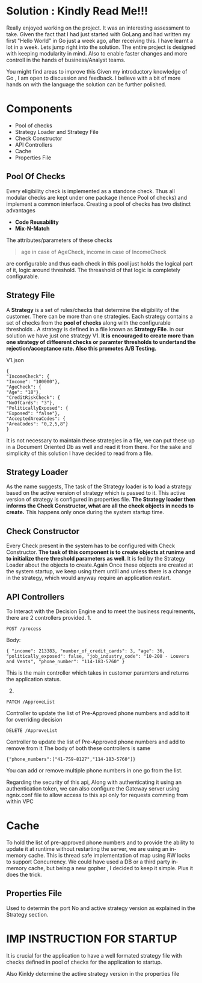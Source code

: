 # Solution : Kindly Read Me!!!

Really enjoyed working on the project. It was an interesting assessment to take. Given the fact that I had just started with GoLang and had written my first "Hello World" in Go just a week ago, after receiving this. I have learnt a lot in a week. Lets jump right into the solution. The entire project is designed with keeping modularity in mind. Also to enable faster changes and more controll in the hands of business/Analyst teams.


You might find areas to improve this Given my introductory knowledge of Go  , I am open to discussion and feedback. I believe with a  bit of more hands on with the language the solution can be further polished.

# Components

- Pool of checks
- Strategy Loader and Strategy File
- Check Constructor
- API Controllers
- Cache
- Properties File

## Pool Of Checks

Every eligibility check is implemented as a standone check. Thus all modular checks are kept under one package (hence Pool of checks) and implement a common interface. Creating a pool of checks has two distinct advantages

- **Code Reusability**
- **Mix-N-Match**

The attributes/parameters of these checks


> age in case of AgeCheck, income in case of IncomeCheck

are configurable and thus each check in this pool just holds the logical part of it, logic around threshold.  The threashold of that logic is completely configurable.

## Strategy File


A **Strategy** is a set of rules/checks that determine the eligibility of the customer. There can be more than one strategies. Each strategy contains a set of checks from the **pool of checks** along with the configurable thresholds . A strategy is defined in a file known as **Strategy File**.
in our solution we have just one strategy V1.
**It is encouraged to create more than one strategy of diffeerent checks or paramter thresholds to undertand the rejection/acceptance rate. Also this promotes A/B Testing.**

V1.json

    {
    "IncomeCheck": {
    "Income": "100000"},
    "AgeCheck": {
    "Age": "18"},
    "CreditRiskCheck": {
    "NoOfCards": "3"},
    "PoliticallyExposed": {
    "Exposed": "false"},
    "AcceptedAreaCodes": {
    "AreaCodes": "0,2,5,8"}
    }
It is not necessary to maintain these strategies in a file, we can put these up in a Document Oriented Db as well and read it from there. For the sake and simplicity of this solution I have decided to read from a file.

## Strategy Loader

As the name suggests, The task of the Strategy loader is to load a strategy based on the active version of strategy which is passed to it. This active version of strategy is configured in properties file. **The Strategy loader then informs the Check Constructor, what are all the check objects in needs to create.**
This happens only once during the system startup time.

## Check Constructor

Every Check present in the system has to be configured with Check Constructor. **The task of this component is to create objects at runime and to initialize there threshold parameters as well**. It is fed by the Strategy Loader about the objects to create.Again Once  these objects are created at the system startup, we keep using them untill and unless there is a change in the strategy, which would anyway require an application restart.

## API Controllers

To Interact with the Decision Engine and to meet the business requirements, there are 2 controllers provided.
1.

`POST /process`

Body:

`{
"income": 213383,
"number_of_credit_cards": 3,
"age": 36,
"politically_exposed": false,
"job_industry_code": "10-200 - Louvers and Vents",
"phone_number": "114-183-5760"
}`

This is the main controller  which takes in customer paramters and returns the application status.

2.

`PATCH /ApproveList`

Controller to update the list of Pre-Approved phone numbers and add to it for overriding decision

`DELETE /ApproveList`

Controller to update the list of Pre-Approved phone numbers and add to remove from it
The body of both these controllers is same

`{"phone_numbers":["41-759-8127","114-183-5760"]}`

You can add or remove multiple phone numbers in one go from the list.

Regarding the security of this api, Along with  authenticating it using an authentication token, we can also configure the Gateway server using ngnix.conf file to allow access to this api only for requests comming from within VPC
# Cache

To hold the list of pre-approved phone numbers and to provide the ability to update it at runtime without restarting the server, we are using an in-memory cache. This is thread safe implementation of map using RW locks to support Concurrency. We could have used a DB or a third party in-memory cache, but being a new gopher , I decided to keep it simple. Plus it does the trick.


## Properties File

Used to determin the port No and active strategy version as explained in the Strategy section. 

# IMP INSTRUCTION FOR STARTUP
It is crucial for the application to have a well formated strategy file with checks defined in pool of checks for the application to startup.

Also Kinldy determine the active strategy version in the properties file


